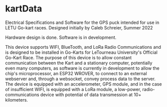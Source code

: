 # kartData
Electrical Specifications and Software for the GPS puck intended for use in LETU Go-kart races. Designed initially by Caleb Schreier, Summer 2022

Hardware design is done. Software is in development.

This device supports WIFI, BlueTooth, and LoRa Radio Communications and is designed to be installed in Go-Karts for LeTourneau University's Official Go-Kart Race. 
The purpose of this device is to allow constant communication between the Kart and a stationary computer, potentially even many computers, as software is 
currently in development to allow the chip's microprocessor, an ESP32 WROVER, to connect to an external webserver and, through a websocket, convey process data 
to the server. The device is equipped with an accelerometer, GPS module, and in the case of insufficient WIFI, is equipped with a LoRa module, a low-power, radio- 
communications device with potential of data transmession at 10+ kilometers.
